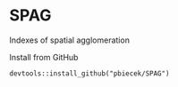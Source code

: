 # SPAG
Indexes of spatial agglomeration


Install from GitHub

```
devtools::install_github("pbiecek/SPAG")
```
